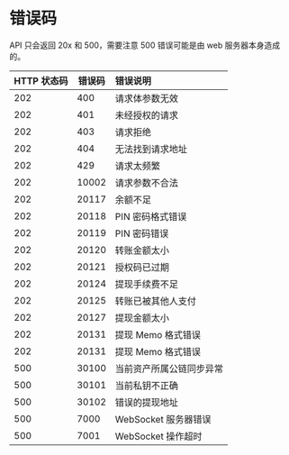 # 错误码

API 只会返回 20x 和 500，需要注意 500 错误可能是由 web 服务器本身造成的。

| HTTP 状态码 | 错误码 | 错误说明|
| - | - | :- |
|202|	400|	请求体参数无效|
|202|	401|	未经授权的请求|
|202|	403|	请求拒绝|
|202|	404|	无法找到请求地址|
|202|	429|	请求太频繁|
|202|	10002|	请求参数不合法|
|202|  20117|  余额不足|
|202|	20118|	PIN 密码格式错误|
|202|	20119|	PIN 密码错误|
|202|	20120|	转账金额太小|
|202|	20121|	授权码已过期|
|202|	20124|	提现手续费不足|
|202|	20125|	转账已被其他人支付|
|202|	20127|	提现金额太小|
|202|	20131|	提现 Memo 格式错误|
|202|	20131|	提现 Memo 格式错误|
|500|	30100| 当前资产所属公链同步异常 |
|500|	30101| 当前私钥不正确 |
|500|	30102| 错误的提现地址 |
|500|	7000 |  WebSocket 服务器错误 |
|500|	7001 | WebSocket 操作超时 |
